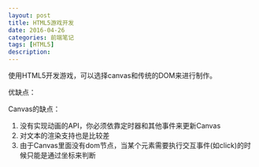 ```yaml
---
layout: post
title: HTML5游戏开发
date: 2016-04-26
categories: 前端笔记
tags: [HTML5]
description: 
---
```

使用HTML5开发游戏，可以选择canvas和传统的DOM来进行制作。

优缺点：

Canvas的缺点：

1. 没有实现动画的API，你必须依靠定时器和其他事件来更新Canvas
2. 对文本的渲染支持也是比较差
3. 由于Canvas里面没有dom节点，当某个元素需要执行交互事件(如click)的时候只能是通过坐标来判断